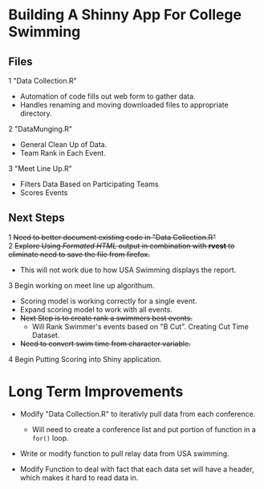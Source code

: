 
# Building A Shinny App For College Swimming  


## Files  

1 "Data Collection.R"
  + Automation of code fills out web form to gather data.
  + Handles renaming and moving downloaded files to appropriate directory.  

2 "DataMunging.R"  
  + General Clean Up of Data.  
  + Team Rank in Each Event.

3 "Meet Line Up.R"  
  + Filters Data Based on Participating Teams  
  + Scores Events  

## Next Steps

1 ~~Need to better document existing code in "Data Collection.R"~~  
2 ~~Explore Using *Formated HTML* output in combination with **rvest** to eliminate need to save the file from firefox.~~   
  + This will not work due to how USA Swimming displays the report.  

3 Begin working on meet line up algorithum.  
  + Scoring model is working correctly for a single event.  
  + Expand scoring model to work with all events.  
  + ~~Next Step is to create rank a swimmers best events.~~  
    + Will Rank Swimmer's events based on "B Cut".  Creating Cut Time Dataset.  
  + ~~Need to convert swim time from character variable.~~  

4 Begin Putting Scoring into Shiny application.

# Long Term Improvements  

* Modify "Data Collection.R" to iterativly pull data from each conference.  
  + Will need to create a conference list and put portion of function in a `for()` loop.  

* Write or modify function to pull relay data from USA swimming.  
* Modify Function to deal with fact that each data set will have a header, which makes it hard to read data in.  
